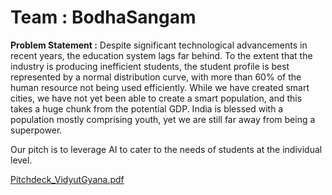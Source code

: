 #  Team : BodhaSangam

**Problem Statement :**
Despite significant technological advancements in recent years, the education system lags far behind. To the extent that the industry is producing inefficient students, the student profile is best represented by a normal distribution curve, with more than 60% of the human resource not being used efficiently.
While we have created smart cities, we have not yet been able to create a smart population, and this takes a huge chunk from the potential GDP. India is blessed with a population mostly comprising youth, yet we are still far away from being a superpower.

 Our pitch is to leverage AI to cater to the needs of students at the individual level. 

[Pitchdeck_VidyutGyana.pdf](https://github.com/Sangam-Suman/BodhaSangam/files/14115900/Pitchdeck_VidyutGyana.pdf)

